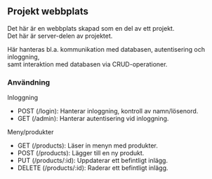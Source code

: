 ## Projekt webbplats

Det här är en webbplats skapad som en del av ett projekt.<br>
Det här är server-delen av projektet.<br>

Här hanteras bl.a. kommunikation med databasen, autentisering och inloggning,<br>
samt interaktion med databasen via CRUD-operationer.

### Användning

Inloggning <br>
- POST (/login): Hanterar inloggning, kontroll av namn/lösenord.
- GET (/admin): Hanterar autentisering vid inloggning.

Meny/produkter
- GET (/products): Läser in menyn med produkter.
- POST (/products): Lägger till en ny produkt.
- PUT (/products/:id): Uppdaterar ett befintligt inlägg.
- DELETE (/products/:id): Raderar ett befintligt inlägg.

